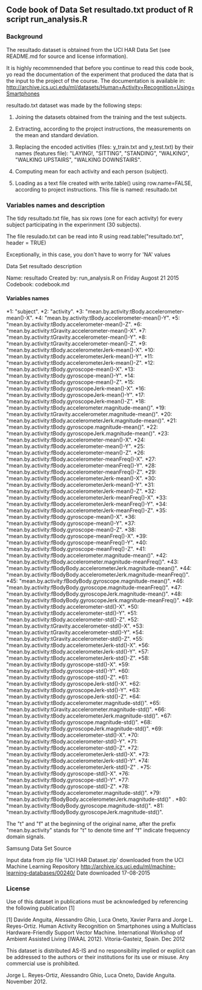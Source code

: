 ## Code book of Data Set resultado.txt product of R script run_analysis.R

### Background 

The resultado dataset is obtained from the UCI HAR Data Set 
(see README.md for source and license information).

It is highly recommnended that before you continue to read this code book, yo read the 
documentation of the experiment that produced the data that is the input to the project
of the course. The documentation is available in:
http://archive.ics.uci.edu/ml/datasets/Human+Activity+Recognition+Using+Smartphones

resultado.txt dataset was made by the following steps:

1. Joining the datasets obtained from the training and the test subjects. 

2. Extracting, according to the project instructions, the measurements on the mean and 
standard deviation. 

3. Replacing the encoded activities (files: y_train.txt and y_test.txt) by their names (features file):
"LAYING!, "SITTING", "STANDING", "WALKING", "WALKING UPSTAIRS", "WALKING DOWNSTAIRS".

4. Computing mean for each activity and each person (subject).

5. Loading as a text file created with write.table() using row.name=FALSE, according to project 
instructions. This file is named: resultado.txt

### Variables names and description

The tidy resultado.txt file, has six rows (one for each activity) for every subject participating
in the experinment (30 subjects).
 
The file resulado.txt can be read into R using 
read.table("resultado.txt", header = TRUE)

Exceptionally, in this case, you don't have to worry for 'NA' values 

Data Set resultado description

Name: resultado
Created by: run_analysis.R on Friday Augost 21 2015
Codebook: codebook.md

#### Variables names

*1:  "subject".
*2:  "activity".
*3:  "mean.by.activity:tBody.accelerometer-mean()-X".
*4:  "mean.by.activity:tBody.accelerometer-mean()-Y".
*5:  "mean.by.activity:tBody.accelerometer-mean()-Z".
*6:  "mean.by.activity:tGravity.accelerometer-mean()-X".
*7:  "mean.by.activity:tGravity.accelerometer-mean()-Y".
*8:  "mean.by.activity:tGravity.accelerometer-mean()-Z".
*9:  "mean.by.activity:tBody.accelerometerJerk-mean()-X".
*10: "mean.by.activity:tBody.accelerometerJerk-mean()-Y".
*11: "mean.by.activity:tBody.accelerometerJerk-mean()-Z".
*12: "mean.by.activity:tBody.gyroscope-mean()-X".
*13: "mean.by.activity:tBody.gyroscope-mean()-Y".
*14: "mean.by.activity:tBody.gyroscope-mean()-Z".
*15: "mean.by.activity:tBody.gyroscopeJerk-mean()-X".
*16: "mean.by.activity:tBody.gyroscopeJerk-mean()-Y".
*17: "mean.by.activity:tBody.gyroscopeJerk-mean()-Z".
*18: "mean.by.activity:tBody.accelerometer.magnitude-mean()".
*19: "mean.by.activity:tGravity.accelerometer.magnitude-mean()".
*20: "mean.by.activity:tBody.accelerometerJerk.magnitude-mean()".
*21: "mean.by.activity:tBody.gyroscope.magnitude-mean()".
*22: "mean.by.activity:tBody.gyroscopeJerk.magnitude-mean()".
*23: "mean.by.activity:fBody.accelerometer-mean()-X".
*24: "mean.by.activity:fBody.accelerometer-mean()-Y".
*25: "mean.by.activity:fBody.accelerometer-mean()-Z".
*26: "mean.by.activity:fBody.accelerometer-meanFreq()-X".
*27: "mean.by.activity:fBody.accelerometer-meanFreq()-Y".
*28: "mean.by.activity:fBody.accelerometer-meanFreq()-Z".
*29: "mean.by.activity:fBody.accelerometerJerk-mean()-X".
*30: "mean.by.activity:fBody.accelerometerJerk-mean()-Y".
*31: "mean.by.activity:fBody.accelerometerJerk-mean()-Z".
*32: "mean.by.activity:fBody.accelerometerJerk-meanFreq()-X".
*33: "mean.by.activity:fBody.accelerometerJerk-meanFreq()-Y".
*34: "mean.by.activity:fBody.accelerometerJerk-meanFreq()-Z".
*35: "mean.by.activity:fBody.gyroscope-mean()-X".
*36: "mean.by.activity:fBody.gyroscope-mean()-Y".
*37: "mean.by.activity:fBody.gyroscope-mean()-Z".
*38: "mean.by.activity:fBody.gyroscope-meanFreq()-X".
*39: "mean.by.activity:fBody.gyroscope-meanFreq()-Y".
*40: "mean.by.activity:fBody.gyroscope-meanFreq()-Z".
*41: "mean.by.activity:fBody.accelerometer.magnitude-mean()".
*42: "mean.by.activity:fBody.accelerometer.magnitude-meanFreq()".
*43: "mean.by.activity:fBodyBody.accelerometerJerk.magnitude-mean()".
*44: "mean.by.activity:fBodyBody.accelerometerJerk.magnitude-meanFreq()".
*45: "mean.by.activity:fBodyBody.gyroscope.magnitude-mean()".
*46: "mean.by.activity:fBodyBody.gyroscope.magnitude-meanFreq()".
*47: "mean.by.activity:fBodyBody.gyroscopeJerk.magnitude-mean()".
*48: "mean.by.activity:fBodyBody.gyroscopeJerk.magnitude-meanFreq()".
*49: "mean.by.activity:tBody.accelerometer-std()-X".
*50: "mean.by.activity:tBody.accelerometer-std()-Y".
*51: "mean.by.activity:tBody.accelerometer-std()-Z".
*52: "mean.by.activity:tGravity.accelerometer-std()-X".
*53: "mean.by.activity:tGravity.accelerometer-std()-Y".
*54: "mean.by.activity:tGravity.accelerometer-std()-Z".
*55: "mean.by.activity:tBody.accelerometerJerk-std()-X".
*56: "mean.by.activity:tBody.accelerometerJerk-std()-Y".
*57: "mean.by.activity:tBody.accelerometerJerk-std()-Z".
*58: "mean.by.activity:tBody.gyroscope-std()-X".
*59: "mean.by.activity:tBody.gyroscope-std()-Y".
*60: "mean.by.activity:tBody.gyroscope-std()-Z".
*61: "mean.by.activity:tBody.gyroscopeJerk-std()-X".
*62: "mean.by.activity:tBody.gyroscopeJerk-std()-Y".
*63: "mean.by.activity:tBody.gyroscopeJerk-std()-Z".
*64: "mean.by.activity:tBody.accelerometer.magnitude-std()".
*65: "mean.by.activity:tGravity.accelerometer.magnitude-std()".
*66: "mean.by.activity:tBody.accelerometerJerk.magnitude-std()".
*67: "mean.by.activity:tBody.gyroscope.magnitude-std()". 
*68: "mean.by.activity:tBody.gyroscopeJerk.magnitude-std()".
*69: "mean.by.activity:fBody.accelerometer-std()-X".
*70: "mean.by.activity:fBody.accelerometer-std()-Y".
*71: "mean.by.activity:fBody.accelerometer-std()-Z".
*72: "mean.by.activity:fBody.accelerometerJerk-std()-X".
*73: "mean.by.activity:fBody.accelerometerJerk-std()-Y".
*74: "mean.by.activity:fBody.accelerometerJerk-std()-Z" .
*75: "mean.by.activity:fBody.gyroscope-std()-X". 
*76: "mean.by.activity:fBody.gyroscope-std()-Y".
*77: "mean.by.activity:fBody.gyroscope-std()-Z". 
*78: "mean.by.activity:fBody.accelerometer.magnitude-std()".
*79: "mean.by.activity:fBodyBody.accelerometerJerk.magnitude-std()" .
*80: "mean.by.activity:fBodyBody.gyroscope.magnitude-std()".
*81: "mean.by.activity:fBodyBody.gyroscopeJerk.magnitude-std()".

The "t" and "f" at the beginning of the original name, after the prefix "mean.by.activity" stands for 
"t" to denote time anf "f" indicate frequency domain signals.

Samsung Data Set Source

Input data from zip file 'UCI HAR Dataset.zip' downloaded from the UCI Machine Learning Repository
http://archive.ics.uci.edu/ml/machine-learning-databases/00240/
Date downloaded 17-08-2015

### License

Use of this dataset in publications must be acknowledged by referencing the following publication [1] 

[1] Davide Anguita, Alessandro Ghio, Luca Oneto, Xavier Parra and Jorge L. Reyes-Ortiz. Human Activity 
Recognition on Smartphones using a Multiclass Hardware-Friendly Support Vector Machine. International 
Workshop of Ambient Assisted Living (IWAAL 2012). Vitoria-Gasteiz, Spain. Dec 2012

This dataset is distributed AS-IS and no responsibility implied or explicit can be addressed to the 
authors or their institutions for its use or misuse. Any commercial use is prohibited.

Jorge L. Reyes-Ortiz, Alessandro Ghio, Luca Oneto, Davide Anguita. November 2012.
